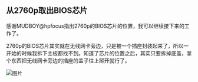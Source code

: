 ## 从2760p取出BIOS芯片
感谢MUDBOY@hpfocus指出2760p的BIOS芯片的位置，我可以继续接下来的工作了。

2760p的BIOS芯片其实就在无线网卡旁边，只是被一个插座封装起来了，所以一开始的时候我拆下主板都找不到。知道了芯片的位置之后，其实只要拆掉底盖，拿个东西把无线网卡旁边的插座的盖子往上掰开就行了。

![图片]()

